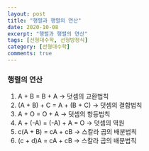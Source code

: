 ```yaml
---
layout: post
title: "행렬과 행렬의 연산"
date: 2020-10-08
excerpt: "행렬과 행렬의 연산"
tags: [선형대수학, 선형방정식]
category: [선형대수학]
comments: true
---
```


### 행렬의 연산
1. A + B = B + A -> 덧셈의 교환법칙
2. (A + B) + C = A + (B + C) -> 덧셈의 결합법칙
3. A + O  = O + A -> 덧셈의 항등법칙
4. A + (-A) = (-A) + A = O -> 덧셈의 역원
5. c(A + B) = cA + cB -> 스칼라 곱의 배분법칙
6. (c + d)A = cA + cB -> 스칼라 곱의 배분법칙


